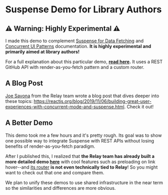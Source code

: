 # Suspense Demo for Library Authors

## ⚠️ Warning: Highly Experimental ⚠️

I made this demo to complement [Suspense for Data Fetching](https://reactjs.org/docs/concurrent-mode-suspense.html) and [Concurrent UI Patterns](https://reactjs.org/docs/concurrent-mode-patterns.html) documentation. **It is highly experimental and primarily aimed at library authors!**

For a full explanation about this particular demo, **[read here](https://gist.github.com/gaearon/71a03edb0645685c1119c80ecad1d082).** It uses a REST GitHub API with render-as-you-fetch pattern and a custom router.

## A Blog Post

[Joe Savona](https://twitter.com/en_JS) from the Relay team wrote a blog post that dives deeper into these topics: https://reactjs.org/blog/2019/11/06/building-great-user-experiences-with-concurrent-mode-and-suspense.html. Check it out!

## A Better Demo

This demo took me a few hours and it's pretty rough. Its goal was to show one possible way to integrate Suspense with REST APIs without losing benefits of render-as-you-fetch paradigm.

After I published this, I realized that **the Relay team has already built a more detailed demo [here](https://github.com/relayjs/relay-examples/tree/master/issue-tracker/)** with cool features such as preloading on link hover--and [its router](https://github.com/relayjs/relay-examples/tree/master/issue-tracker/src/routing) **is not even technically tied to Relay**! So you might want to check out that one and compare them.

We plan to unify these demos to use shared infrastructure in the near term so the similarities and differences are more obvious.
